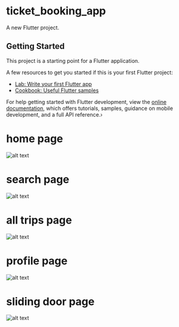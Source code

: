 # ticket_booking_app

A new Flutter project.

## Getting Started

This project is a starting point for a Flutter application.

A few resources to get you started if this is your first Flutter project:

- [Lab: Write your first Flutter app](https://docs.flutter.dev/get-started/codelab)
- [Cookbook: Useful Flutter samples](https://docs.flutter.dev/cookbook)

For help getting started with Flutter development, view the
[online documentation](https://docs.flutter.dev/), which offers tutorials,
samples, guidance on mobile development, and a full API reference.›

# home page
![alt text](image.png)
# search page
![alt text](image-1.png)
# all trips page
![alt text](image-2.png)
# profile page
![alt text](image-3.png)
# sliding door page
![alt text](image-4.png)